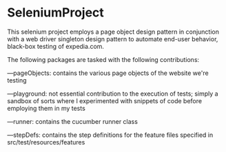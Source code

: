 # SeleniumProject

This selenium project employs a page object design pattern in conjunction with a web driver singleton design pattern to automate end-user behavior, black-box testing of expedia.com.

The following packages are tasked with the following contributions:

––pageObjects: contains the various page objects of the website we're testing

––playground: not essential contribution to the execution of tests; simply a sandbox of sorts where I experimented with snippets of code before employing them in my tests

––runner: contains the cucumber runner class

––stepDefs: contains the step definitions for the feature files specified in src/test/resources/features
